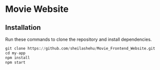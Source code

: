 # Movie Website

## Installation

Run these commands to clone the repository and install dependencies.

```python
git clone https://github.com/sheilashehu/Movie_Frontend_Website.git
cd my-app
npm install
npm start
```
